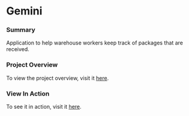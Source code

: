 # Gemini

### Summary
Application to help warehouse workers keep track of packages that are received.

### Project Overview
To view the project overview, visit it [here](https://www.yanelyramirez.com/projects/gemini.html).

### View In Action
To see it in action, visit it [here](https://yxnely.github.io/portfolio-projects/gemini/index.html).
